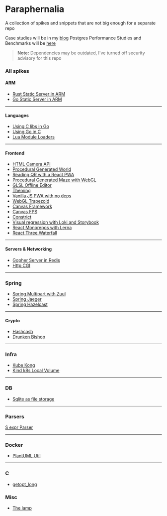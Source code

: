 # Paraphernalia

A collection of spikes and snippets that are not big enough for a separate repo

Case studies will be in my [blog](https://mark1626.github.io/)
Postgres Performance Studies and Benchmarks will be [here](https://github.com/Mark1626/postgres-benches)

> **Note:** Dependencies may be outdated, I've turned off security advisory for this repo

### All spikes

#### ARM

- [Rust Static Server in ARM](./arm-static-server/README.md)
- [Go Static Server in ARM](./go-static-server/README.md)

---

#### Languages

- [Using C libs in Go](./clib-to-go/README.md)
- [Using Go in C](./golib-to-c/README.md)
- [Lua Module Loaders](./lua-package-loader/README.md)

---

#### Frontend

- [HTML Camera API](./CameraApp/README.md)
- [Procedural Generated World](./perlin-terrain/README.md)
- [Reading QR with a React PWA](./react-camera-qr/README.md)
- [Procedural Generated Maze with WebGL](./react-three-maze/README.md)
- [GLSL Offline Editor](./shaders/README.md)
- [Theming](./theming/README.md)
- [Vanilla JS PWA with no deps](./vanilla-pwa/README.md)
- [WebGL Trapezoid](./webglTrapezoid/README.md)
- [Canvas Framework](./canvasFramework/README.md)
- [Canvas FPS](./canvasFps/README.md)
- [Constrict](./test-constrict/README.md)
- [Visual regression with Loki and Storybook](./visual-regression/README.md)
- [React Monorepos with Lerna](./lerna-react/README.md)
- [React Three Waterfall](./react-three-waterfall/README.md)

---

#### Servers & Networking

- [Gopher Server in Redis](./gopher/README.md)
- [Http CGI](./http-cgi/README.md)

---

### Spring

- [Spring Multipart with Zuul](./spring-proxy-multipart/README.md)
- [Spring Jaeger](./spring-tracing-jaeger/README.md)
- [Spring Hazelcast](./spring-hazelcast/README.md)

---

#### Crypto

- [Hashcash](./hashcash-test/hashcash-node/README.md)
- [Drunken Bishop](./drunken-bishop/README.md)

---

### Infra

- [Kube Kong](./kube-kong/README.md)
- [Kind k8s Local Volume](./k8s-local-volume/README.md)

---

### DB

- [Sqlite as file storage](./the-void/README.md)

---

### Parsers

[S expr Parser](./s-parser/README.md)

---

### Docker

- [PlantUML Util](./plantuml-util/README.md)

---

### C

- [getopt_long](./getopt-test/README.md)

### Misc

- [The lamp](./the-lamp/README.md)
